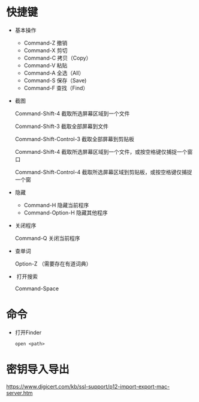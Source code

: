 # 快捷键

* 基本操作

  * Command-Z 撤销　
  * Command-X 剪切　　
  * Command-C 拷贝（Copy）　　
  * Command-V 粘贴　　
  * Command-A 全选（All）　　
  * Command-S 保存（Save)　　
  * Command-F 查找（Find）　

* 截图

  Command-Shift-4 截取所选屏幕区域到一个文件　　

  Command-Shift-3 截取全部屏幕到文件　　

  Command-Shift-Control-3 截取全部屏幕到剪贴板　　

  Command-Shift-4 截取所选屏幕区域到一个文件，或按空格键仅捕捉一个窗口　　

  Command-Shift-Control-4 截取所选屏幕区域到剪贴板，或按空格键仅捕捉一个窗

* 隐藏

  * Command-H 隐藏当前程序
  * Command-Option-H 隐藏其他程序

* 关闭程序

  Command-Q 关闭当前程序

* 查单词

  Option-Z （需要存在有道词典）

*  打开搜索

  Command-Space

# 命令

* 打开Finder

  ```shell
  open <path>
  ```


# 密钥导入导出

https://www.digicert.com/kb/ssl-support/p12-import-export-mac-server.htm

